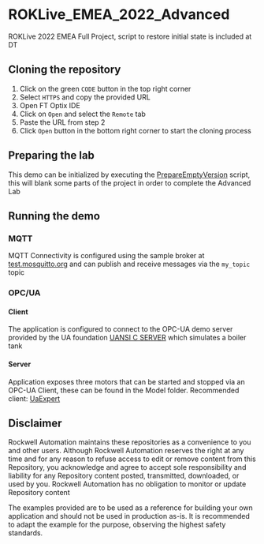 # ROKLive_EMEA_2022_Advanced
ROKLive 2022 EMEA Full Project, script to restore initial state is included at DT

## Cloning the repository

1. Click on the green `CODE` button in the top right corner
2. Select `HTTPS` and copy the provided URL
3. Open FT Optix IDE
4. Click on `Open` and select the `Remote` tab
5. Paste the URL from step 2
6. Click `Open` button in the bottom right corner to start the cloning process

## Preparing the lab
This demo can be initialized by executing the [PrepareEmptyVersion](./main/ProjectFiles/NetSolution/PrepareEmptyVersion.cs) script, this will blank some parts of the project in order to complete the Advanced Lab

## Running the demo
### MQTT
MQTT Connectivity is configured using the sample broker at [test.mosquitto.org](https://test.mosquitto.org/) and can publish and receive messages via the `my_topic` topic

### OPC/UA
#### Client
The application is configured to connect to the OPC-UA demo server provided by the UA foundation [UANSI C SERVER](https://www.unified-automation.com/downloads/opc-ua-servers.html) which simulates a boiler tank

#### Server
Application exposes three motors that can be started and stopped via an OPC-UA Client, these can be found in the Model folder. Recommended client: [UaExpert](https://www.unified-automation.com/downloads/opc-ua-servers.html)

## Disclaimer

Rockwell Automation maintains these repositories as a convenience to you and other users. Although Rockwell Automation reserves the right at any time and for any reason to refuse access to edit or remove content from this Repository, you acknowledge and agree to accept sole responsibility and liability for any Repository content posted, transmitted, downloaded, or used by you. Rockwell Automation has no obligation to monitor or update Repository content

The examples provided are to be used as a reference for building your own application and should not be used in production as-is. It is recommended to adapt the example for the purpose, observing the highest safety standards.
